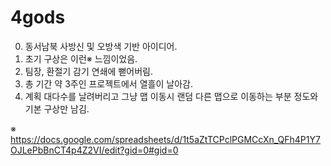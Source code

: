 # 4gods
 

0. 동서남북 사방신 및 오방색 기반 아이디어.
1. 초기 구상은 이런※ 느낌이었음.
2. 팀장, 환절기 감기 연쇄에 뻗어버림.
3. 총 기간 약 3주인 프로젝트에서 열흘이 날아감.
4. 계획 대다수를 날려버리고 그냥 맵 이동시 랜덤 다른 맵으로 이동하는 부분 정도와 기본 구상만 남김.

※ https://docs.google.com/spreadsheets/d/1t5aZtTCPclPGMCcXn_QFh4P1Y7OJLePbBnCT4p4Z2VI/edit?gid=0#gid=0